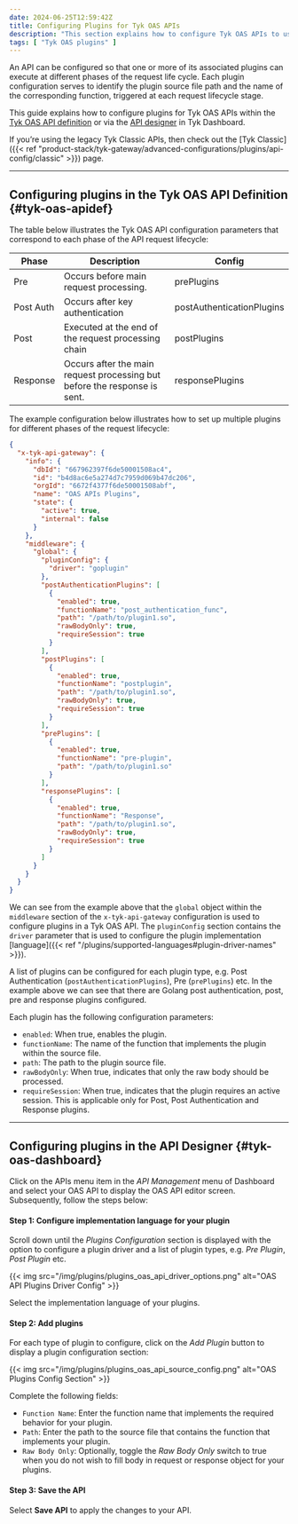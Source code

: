 ```yaml
---
date: 2024-06-25T12:59:42Z
title: Configuring Plugins for Tyk OAS APIs
description: "This section explains how to configure Tyk OAS APIs to use plugin bundles deployed on a remote web server"
tags: [ "Tyk OAS plugins" ]
---
```


An API can be configured so that one or more of its associated plugins can execute at different phases of the request life cycle. Each plugin configuration serves to identify the plugin source file path and the name of the corresponding function, triggered at each request lifecycle stage.

This guide explains how to configure plugins for Tyk OAS APIs within the [Tyk OAS API definition](#tyk-oas-apidef) or via the [API designer](#tyk-oas-dashboard) in Tyk Dashboard.

If you’re using the legacy Tyk Classic APIs, then check out the [Tyk Classic]({{< ref "product-stack/tyk-gateway/advanced-configurations/plugins/api-config/classic" >}}) page.

---

## Configuring plugins in the Tyk OAS API Definition {#tyk-oas-apidef}

The table below illustrates the Tyk OAS API configuration parameters that correspond to each phase of the API request lifecycle:

| Phase | Description       | Config |
| ----- | ---               | ----   |
| Pre   | Occurs before main request processing. | prePlugins |            
| Post Auth | Occurs after key authentication | postAuthenticationPlugins |
| Post | Executed at the end of the request processing chain | postPlugins |       
| Response | Occurs after the main request processing but before the response is sent. | responsePlugins |      
    
The example configuration below illustrates how to set up multiple plugins for different phases of the request lifecycle:

```json {linenos=true, linenostart=1, hl_lines=["15-52"]}
{
  "x-tyk-api-gateway": {
    "info": {
      "dbId": "667962397f6de50001508ac4",
      "id": "b4d8ac6e5a274d7c7959d069b47dc206",
      "orgId": "6672f4377f6de50001508abf",
      "name": "OAS APIs Plugins",
      "state": {
        "active": true,
        "internal": false
      }
    },
    "middleware": {
      "global": {
        "pluginConfig": {
          "driver": "goplugin"
        },
        "postAuthenticationPlugins": [
          {
            "enabled": true,
            "functionName": "post_authentication_func",
            "path": "/path/to/plugin1.so",
            "rawBodyOnly": true,
            "requireSession": true
          }
        ],
        "postPlugins": [
          {
            "enabled": true,
            "functionName": "postplugin",
            "path": "/path/to/plugin1.so",
            "rawBodyOnly": true,
            "requireSession": true
          }
        ],
        "prePlugins": [
          {
            "enabled": true,
            "functionName": "pre-plugin",
            "path": "/path/to/plugin1.so"
          }
        ],
        "responsePlugins": [
          {
            "enabled": true,
            "functionName": "Response",
            "path": "/path/to/plugin1.so",
            "rawBodyOnly": true,
            "requireSession": true
          }
        ]
      }
    }
  }
}
```

We can see from the example above that the `global` object within the `middleware` section of the `x-tyk-api-gateway` configuration is used to configure plugins in a Tyk OAS API. The `pluginConfig` section contains the `driver` parameter that is used to configure the plugin implementation [language]({{< ref "/plugins/supported-languages#plugin-driver-names" >}}).

A list of plugins can be configured for each plugin type, e.g. Post Authentication (`postAuthenticationPlugins`), Pre (`prePlugins`) etc. In the example above we can see that there are Golang post authentication, post, pre and response plugins configured.

Each plugin has the following configuration parameters:

- `enabled`: When true, enables the plugin.
- `functionName`: The name of the function that implements the plugin within the source file.
- `path`: The path to the plugin source file. 
- `rawBodyOnly`: When true, indicates that only the raw body should be processed.
- `requireSession`: When true, indicates that the plugin requires an active session. This is applicable only for Post, Post Authentication and Response plugins.

---

## Configuring plugins in the API Designer {#tyk-oas-dashboard}

Click on the APIs menu item in the *API Management* menu of Dashboard and select your OAS API to display the OAS API editor screen. Subsequently, follow the steps below:

#### Step 1: Configure implementation language for your plugin

Scroll down until the *Plugins Configuration* section is displayed with the option to configure a plugin driver and a list of plugin types, e.g. *Pre Plugin*, *Post Plugin* etc. 

{{< img src="/img/plugins/plugins_oas_api_driver_options.png" alt="OAS API Plugins Driver Config" >}}

Select the implementation language of your plugins.

#### Step 2: Add plugins

For each type of plugin to configure, click on the *Add Plugin* button to display a plugin configuration section:

{{< img src="/img/plugins/plugins_oas_api_source_config.png" alt="OAS Plugins Config Section" >}}

Complete the following fields:

- `Function Name`: Enter the function name that implements the required behavior for your plugin.
- `Path`: Enter the path to the source file that contains the function that implements your plugin.
- `Raw Body Only`: Optionally, toggle the *Raw Body Only* switch to true when you do not wish to fill body in request or response object for your plugins.

#### Step 3: Save the API

Select **Save API** to apply the changes to your API.